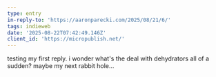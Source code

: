 ```yaml
---
type: entry
in-reply-to: 'https://aaronparecki.com/2025/08/21/6/'
tags: indieweb
date: '2025-08-22T07:42:49.146Z'
client_id: 'https://micropublish.net/'
---
```

testing my first reply. i wonder what's the deal with dehydrators all of a sudden? maybe my next rabbit hole…
